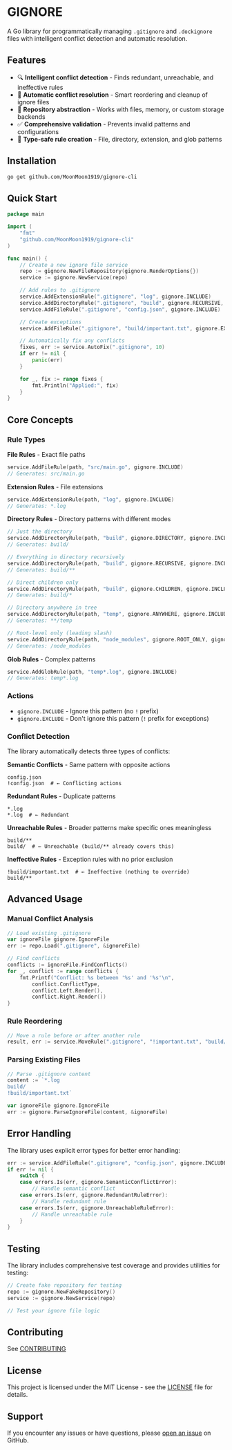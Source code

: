 # GIGNORE

A Go library for programmatically managing `.gitignore` and `.dockignore` files with intelligent conflict detection and automatic resolution.

## Features

- 🔍 **Intelligent conflict detection** - Finds redundant, unreachable, and ineffective rules
- 🔧 **Automatic conflict resolution** - Smart reordering and cleanup of ignore files
- 📁 **Repository abstraction** - Works with files, memory, or custom storage backends
- ✅ **Comprehensive validation** - Prevents invalid patterns and configurations
- 🎯 **Type-safe rule creation** - File, directory, extension, and glob patterns

## Installation

```bash
go get github.com/MoonMoon1919/gignore-cli
```

## Quick Start

```go
package main

import (
    "fmt"
    "github.com/MoonMoon1919/gignore-cli"
)

func main() {
    // Create a new ignore file service
    repo := gignore.NewFileRepository(gignore.RenderOptions{})
    service := gignore.NewService(repo)

    // Add rules to .gitignore
    service.AddExtensionRule(".gitignore", "log", gignore.INCLUDE)
    service.AddDirectoryRule(".gitignore", "build", gignore.RECURSIVE, gignore.INCLUDE)
    service.AddFileRule(".gitignore", "config.json", gignore.INCLUDE)

    // Create exceptions
    service.AddFileRule(".gitignore", "build/important.txt", gignore.EXCLUDE)

    // Automatically fix any conflicts
    fixes, err := service.AutoFix(".gitignore", 10)
    if err != nil {
        panic(err)
    }

    for _, fix := range fixes {
        fmt.Println("Applied:", fix)
    }
}
```

## Core Concepts

### Rule Types

**File Rules** - Exact file paths
```go
service.AddFileRule(path, "src/main.go", gignore.INCLUDE)
// Generates: src/main.go
```

**Extension Rules** - File extensions
```go
service.AddExtensionRule(path, "log", gignore.INCLUDE)
// Generates: *.log
```

**Directory Rules** - Directory patterns with different modes
```go
// Just the directory
service.AddDirectoryRule(path, "build", gignore.DIRECTORY, gignore.INCLUDE)
// Generates: build/

// Everything in directory recursively
service.AddDirectoryRule(path, "build", gignore.RECURSIVE, gignore.INCLUDE)
// Generates: build/**

// Direct children only
service.AddDirectoryRule(path, "build", gignore.CHILDREN, gignore.INCLUDE)
// Generates: build/*

// Directory anywhere in tree
service.AddDirectoryRule(path, "temp", gignore.ANYWHERE, gignore.INCLUDE)
// Generates: **/temp

// Root-level only (leading slash)
service.AddDirectoryRule(path, "node_modules", gignore.ROOT_ONLY, gignore.INCLUDE)
// Generates: /node_modules
```

**Glob Rules** - Complex patterns
```go
service.AddGlobRule(path, "temp*.log", gignore.INCLUDE)
// Generates: temp*.log
```

### Actions

- `gignore.INCLUDE` - Ignore this pattern (no `!` prefix)
- `gignore.EXCLUDE` - Don't ignore this pattern (`!` prefix for exceptions)

### Conflict Detection

The library automatically detects three types of conflicts:

**Semantic Conflicts** - Same pattern with opposite actions
```gitignore
config.json
!config.json  # ← Conflicting actions
```

**Redundant Rules** - Duplicate patterns
```gitignore
*.log
*.log  # ← Redundant
```

**Unreachable Rules** - Broader patterns make specific ones meaningless
```gitignore
build/**
build/  # ← Unreachable (build/** already covers this)
```

**Ineffective Rules** - Exception rules with no prior exclusion
```gitignore
!build/important.txt  # ← Ineffective (nothing to override)
build/**
```

## Advanced Usage

### Manual Conflict Analysis

```go
// Load existing .gitignore
var ignoreFile gignore.IgnoreFile
err := repo.Load(".gitignore", &ignoreFile)

// Find conflicts
conflicts := ignoreFile.FindConflicts()
for _, conflict := range conflicts {
    fmt.Printf("Conflict: %s between '%s' and '%s'\n",
        conflict.ConflictType,
        conflict.Left.Render(),
        conflict.Right.Render())
}
```

### Rule Reordering

```go
// Move a rule before or after another rule
result, err := service.MoveRule(".gitignore", "!important.txt", "build/**", gignore.AFTER)
```

### Parsing Existing Files

```go
// Parse .gitignore content
content := `*.log
build/
!build/important.txt`

var ignoreFile gignore.IgnoreFile
err := gignore.ParseIgnoreFile(content, &ignoreFile)
```

## Error Handling

The library uses explicit error types for better error handling:

```go
err := service.AddFileRule(".gitignore", "config.json", gignore.INCLUDE)
if err != nil {
    switch {
    case errors.Is(err, gignore.SemanticConflictError):
        // Handle semantic conflict
    case errors.Is(err, gignore.RedundantRuleError):
        // Handle redundant rule
    case errors.Is(err, gignore.UnreachableRuleError):
        // Handle unreachable rule
    }
}
```

## Testing

The library includes comprehensive test coverage and provides utilities for testing:

```go
// Create fake repository for testing
repo := gignore.NewFakeRepository()
service := gignore.NewService(repo)

// Test your ignore file logic
```

## Contributing

See [CONTRIBUTING](CONTRIBUTING.md)

## License

This project is licensed under the MIT License - see the [LICENSE](LICENSE) file for details.

## Support

If you encounter any issues or have questions, please [open an issue](https://github.com/MoonMoon1919/gignore/issues) on GitHub.
